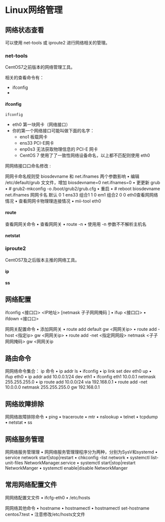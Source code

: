 # Linux网络管理



## 网络状态查看

可以使用 net-tools 或 iproute2 进行网络相关的管理。

### net-tools

CentOS7之前版本的网络管理工具。

相关的查看命令有：

- ifconfig
- 

#### ifconfig

```
ifconfig
```

- eth0 第一块网卡（网络接口）
- 你的第⼀个网络接口可能叫做下面的名字：
  - eno1 板载网卡
  - ens33 PCI-E网卡
  - enp0s3 无法获取物理信息的 PCI-E 网卡
  - CentOS 7 使用了了一致性网络设备命名，以上都不匹配则使用 eth0

⽹网络接⼝口命名修改  :

⽹网卡命名规则受 biosdevname 和 net.ifnames 两个参数影响
• 编辑 /etc/default/grub ⽂文件，增加 biosdevname=0 net.ifnames=0
• 更更新 grub
• # grub2-mkconfig -o /boot/grub2/grub.cfg
• 重启
• # reboot
biosdevname net.ifnames ⽹网卡名
默认 0 1 ens33
组合1 1 0 em1
组合2 0 0 eth0查看⽹网络情况
• 查看⽹网卡物理理连接情况
• mii-tool eth0





#### route

查看⽹网关命令
• 查看⽹网关
• route -n
• 使⽤用 -n 参数不不解析主机名



#### netstat

### iproute2

CentOS7及之后版本主推的网络工具。

#### ip

#### ss





##  网络配置

ifconfig <接⼝口> <IP地址> [netmask ⼦子⽹网掩码 ]
• ifup <接⼝口>
• ifdown <接⼝口>  



⽹网关配置命令
• 添加⽹网关
• route add default gw <⽹网关ip>
• route add -host <指定ip> gw <⽹网关ip>
• route add -net <指定⽹网段> netmask <⼦子⽹网掩码> gw <⽹网关ip



## 路由命令

⽹网络命令集合： ip 命令
• ip addr ls
• ifconfig
• ip link set dev eth0 up
• ifup eth0
• ip addr add 10.0.0.1/24 dev eth1
• ifconfig eth1 10.0.0.1 netmask 255.255.255.0
• ip route add 10.0.0/24 via 192.168.0.1
• route add -net 10.0.0.0 netmask 255.255.255.0 gw 192.168.0.1







## 网络故障排除

⽹网络故障排除命令
• ping
• traceroute
• mtr
• nslookup
• telnet
• tcpdump
• netstat
• ss





## 网络服务管理

⽹网络服务管理理
• ⽹网络服务管理理程序分为两种，分别为SysV和systemd
• service network start|stop|restart
• chkconfig -list network
• systemctl list-unit-files NetworkManager.service
• systemctl start|stop|restart NetworkManger
• systemctl enable|disable NetworkManger



## 常用网络配置文件  

⽹网络配置⽂文件
• ifcfg-eth0
• /etc/hosts



⽹网络其他命令
• hostname
• hostnamectl
• hostnamectl set-hostname centos7.test
• 注意修改/etc/hosts⽂文件  